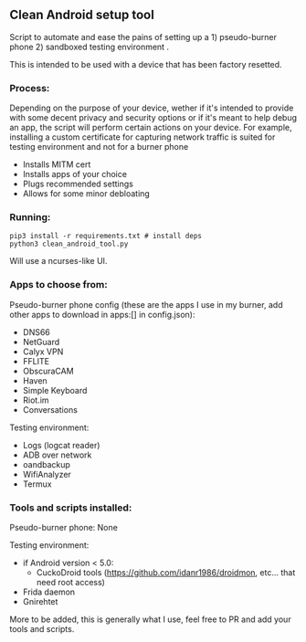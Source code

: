 ## Clean Android setup tool

Script to automate and ease the pains of setting up a 1) pseudo-burner phone 2) sandboxed testing environment .

This is intended to be used with a device that has been factory resetted. 

### Process:

Depending on the purpose of your device, wether if it's intended to provide with some decent privacy and security options or if it's meant to help debug an app, the script will perform certain actions on your device. For example, installing a custom certificate for capturing network traffic is suited for testing environment and not for a burner phone

- Installs MITM cert
- Installs apps of your choice
- Plugs recommended settings
- Allows for some minor debloating

### Running:
	pip3 install -r requirements.txt # install deps
    python3 clean_android_tool.py 
    
Will use a ncurses-like UI.

### Apps to choose from:

Pseudo-burner phone config (these are the apps I use in my burner, add other apps to download in apps:[] in config.json):

- DNS66
- NetGuard
- Calyx VPN
- FFLITE
- ObscuraCAM
- Haven
- Simple Keyboard
- Riot.im
- Conversations

Testing environment:

- Logs (logcat reader)
- ADB over network
- oandbackup
- WifiAnalyzer
- Termux

### Tools and scripts installed:

Pseudo-burner phone: None

Testing environment:

- if Android version < 5.0:
	- CuckoDroid tools (https://github.com/idanr1986/droidmon, etc... that need root access)
- Frida daemon
- Gnirehtet

More to be added, this is generally what I use, feel free to PR and add your tools and scripts.
